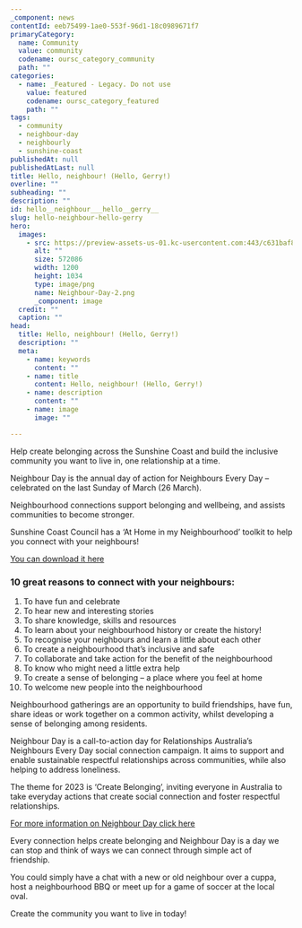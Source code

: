 ```yaml
---
_component: news
contentId: eeb75499-1ae0-553f-96d1-18c0989671f7
primaryCategory:
  name: Community
  value: community
  codename: oursc_category_community
  path: ""
categories:
  - name: _Featured - Legacy. Do not use
    value: featured
    codename: oursc_category_featured
    path: ""
tags:
  - community
  - neighbour-day
  - neighbourly
  - sunshine-coast
publishedAt: null
publishedAtLast: null
title: Hello, neighbour! (Hello, Gerry!)
overline: ""
subheading: ""
description: ""
id: hello__neighbour___hello__gerry__
slug: hello-neighbour-hello-gerry
hero:
  images:
    - src: https://preview-assets-us-01.kc-usercontent.com:443/c631baf8-1b46-001f-580c-d0001b68b4a8/2ec60300-59f3-403a-945d-2c63deb05402/Neighbour-Day-2.png
      alt: ""
      size: 572086
      width: 1200
      height: 1034
      type: image/png
      name: Neighbour-Day-2.png
      _component: image
  credit: ""
  caption: ""
head:
  title: Hello, neighbour! (Hello, Gerry!)
  description: ""
  meta:
    - name: keywords
      content: ""
    - name: title
      content: Hello, neighbour! (Hello, Gerry!)
    - name: description
      content: ""
    - name: image
      image: ""

---
```

Help create belonging across the Sunshine Coast and build the inclusive community you want to live in, one relationship at a time.

Neighbour Day is the annual day of action for Neighbours Every Day – celebrated on the last Sunday of March (26 March).

Neighbourhood connections support belonging and wellbeing, and assists communities to become stronger.

Sunshine Coast Council has a ‘At Home in my Neighbourhood’ toolkit to help you connect with your neighbours!

[You can download it here](https://www.sunshinecoast.qld.gov.au/living-and-community/community-support/at-home-in-my-neighbourhood)


### 10 great reasons to connect with your neighbours:

1.  To have fun and celebrate
2.  To hear new and interesting stories
3.  To share knowledge, skills and resources
4.  To learn about your neighbourhood history or create the history!
5.  To recognise your neighbours and learn a little about each other
6.  To create a neighbourhood that’s inclusive and safe
7.  To collaborate and take action for the benefit of the neighbourhood
8.  To know who might need a little extra help
9.  To create a sense of belonging – a place where you feel at home
10. To welcome new people into the neighbourhood

Neighbourhood gatherings are an opportunity to build friendships, have fun, share ideas or work together on a common activity, whilst developing a sense of belonging among residents.

Neighbour Day is a call-to-action day for Relationships Australia’s Neighbours Every Day social connection campaign. It aims to support and enable sustainable respectful relationships across communities, while also helping to address loneliness.

The theme for 2023 is ‘Create Belonging’, inviting everyone in Australia to take everyday actions that create social connection and foster respectful relationships.

[For more information on Neighbour Day click here](https://neighbourseveryday.org/)


Every connection helps create belonging and Neighbour Day is a day we can stop and think of ways we can connect through simple act of friendship.

You could simply have a chat with a new or old neighbour over a cuppa, host a neighbourhood BBQ or meet up for a game of soccer at the local oval.

Create the community you want to live in today!
